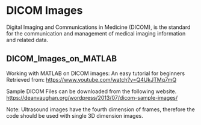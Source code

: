 # DICOM Images

Digital Imaging and Communications in Medicine (DICOM), is the standard for the communication and management of medical imaging information and related data.

## DICOM_Images_on_MATLAB

Working with MATLAB on DICOM images: An easy tutorial for beginners
Retrieved from: https://www.youtube.com/watch?v=Q4UkJTMq7mQ

Sample DICOM Files can be downloaded from the following website.
https://deanvaughan.org/wordpress/2013/07/dicom-sample-images/

Note: Ultrasound images have the fourth dimension of frames, therefore the code should be used with single 3D dimension images.
